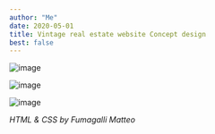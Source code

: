 ```yaml
---
author: "Me"
date: 2020-05-01
title: Vintage real estate website Concept design
best: false
---
```


![image](/img/design2.png)


![image](/img/design3.png)


![image](/img/design4.png)


_HTML & CSS by Fumagalli Matteo_

